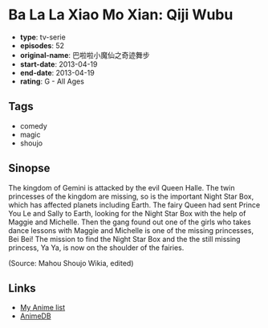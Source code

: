 # Ba La La Xiao Mo Xian: Qiji Wubu

-   **type**: tv-serie
-   **episodes**: 52
-   **original-name**: 巴啦啦小魔仙之奇迹舞步
-   **start-date**: 2013-04-19
-   **end-date**: 2013-04-19
-   **rating**: G - All Ages

## Tags

-   comedy
-   magic
-   shoujo

## Sinopse

The kingdom of Gemini is attacked by the evil Queen Halle. The twin princesses of the kingdom are missing, so is the important Night Star Box, which has affected planets including Earth. The fairy Queen had sent Prince You Le and Sally to Earth, looking for the Night Star Box with the help of Maggie and Michelle. Then the gang found out one of the girls who takes dance lessons with Maggie and Michelle is one of the missing princesses, Bei Bei! The mission to find the Night Star Box and the the still missing princess, Ya Ya, is now on the shoulder of the fairies.

(Source: Mahou Shoujo Wikia, edited)

## Links

-   [My Anime list](https://myanimelist.net/anime/31965/Ba_La_La_Xiao_Mo_Xian__Qiji_Wubu)
-   [AnimeDB](http://anidb.info/perl-bin/animedb.pl?show=anime&aid=12565)
